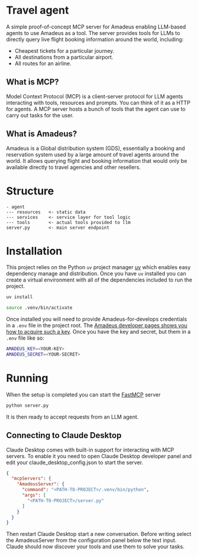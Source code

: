 # Travel agent

A simple proof-of-concept MCP server for Amadeus enabling LLM-based agents to use Amadeus as a tool.
The server provides tools for LLMs to directly query live flight booking information around the world,
including:

- Cheapest tickets for a particular journey.
- All destinations from a particular airport.
- All routes for an airline.


## What is MCP?

Model Context Protocol (MCP) is a client-server protocol for LLM agents interacting with tools, resources 
and prompts. You can think of it as a HTTP for agents. A MCP server hosts a bunch of tools that the agent
can use to carry out tasks for the user.

## What is Amadeus?

Amadeus is a Global distribution system (GDS), essentially a booking and reservation system used by a large
amount of travel agents around the world. It allows querying flight and booking information that would only
be available directly to travel agencies and other resellers.

# Structure

```
- agent
--- resources   <- static data
--- services    <- service layer for tool logic
--- tools       <- actual tools provided to llm
server.py       <- main server endpoint
```

# Installation

This project relies on the Python `uv` project manager [uv](https://docs.astral.sh/uv/) which enables
easy dependency manage and distribution. Once you have `uv` installed you can create a virtual environment
with all of the dependencies included to run the project.

```bash
uv install

source .venv/bin/activate
```

Once installed you will need to provide Amadeus-for-develops credentials in a `.env` file in the project root.
The [Amadeus developer pages shows you how to acquire such a key](https://developers.amadeus.com/get-started/get-started-with-self-service-apis-335). Once you have the key and secret, but them in a `.env` file like so:

```bash
AMADEUS_KEY=<YOUR-KEY>
AMADEUS_SECRET=<YOUR-SECRET>
```

# Running

When the setup is completed you can start the [FastMCP](https://gofastmcp.com/getting-started/welcome) server

```bash
python server.py
```

It is then ready to accept requests from an LLM agent.


## Connecting to Claude Desktop

Claude Desktop comes with built-in support for interacting with MCP servers. To enable it you need to open Claude
Desktop developer panel and edit your claude_desktop_config.json to start the server.

```json
{
  "mcpServers": {
    "AmadeusServer": {
      "command": "<PATH-TO-PROJECT>/.venv/bin/python",
      "args": [
        "<PATH-TO-PROJECT>/server.py"
      ]
    }
  }
}
```

Then restart Claude Desktop start a new conversation. Before writing select the AmadeusServer from the configuration panel
below the text input. Claude should now discover your tools and use them to solve your tasks.
